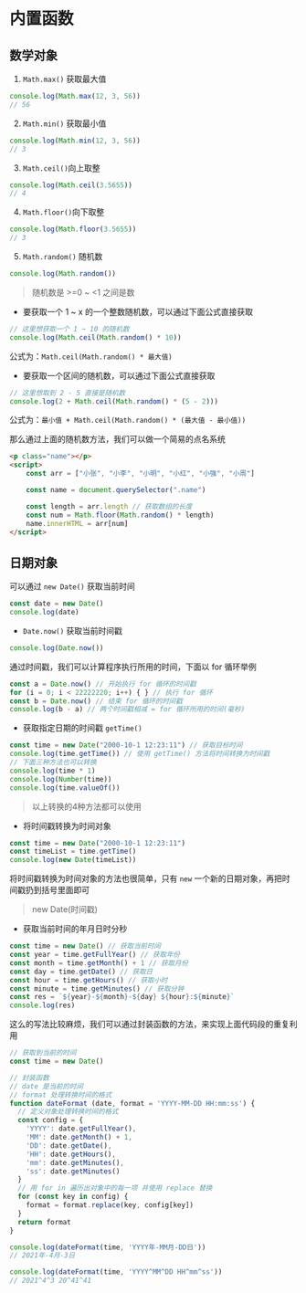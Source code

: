 # 内置函数

## 数学对象

1.  `Math.max()` 获取最大值

```js
console.log(Math.max(12, 3, 56))
// 56
```

2. `Math.min()` 获取最小值

```js
console.log(Math.min(12, 3, 56))
// 3
```

3. `Math.ceil()`向上取整

```js
console.log(Math.ceil(3.5655))
// 4
```

4. `Math.floor()`向下取整

```js
console.log(Math.floor(3.5655))
// 3
```

5. `Math.random()` 随机数

```js
console.log(Math.random())
```

> 随机数是 >=0  ~ <1 之间是数

- 要获取一个  1 ~ x 的一个整数随机数，可以通过下面公式直接获取

```js
// 这里想获取一个 1 ~ 10 的随机数
console.log(Math.ceil(Math.random() * 10))
```
公式为：`Math.ceil(Math.random() * 最大值)`


- 要获取一个区间的随机数，可以通过下面公式直接获取

```js
// 这里想取到 2 - 5 直接是随机数
console.log(2 + Math.ceil(Math.random() * (5 - 2)))
```

公式为：`最小值 + Math.ceil(Math.random() * (最大值 - 最小值))`

那么通过上面的随机数方法，我们可以做一个简易的点名系统

```html
<p class="name"></p>
<script>
    const arr = ["小张", "小李", "小明", "小红", "小强", "小周"]

    const name = document.querySelector(".name")

    const length = arr.length // 获取数组的长度
    const num = Math.floor(Math.random() * length)
    name.innerHTML = arr[num]
</script>
```



## 日期对象

可以通过 `new Date()` 获取当前时间

```js
const date = new Date()
console.log(date)
```



- `Date.now()` 获取当前时间戳

```js
console.log(Date.now())
```

通过时间戳，我们可以计算程序执行所用的时间，下面以 for 循环举例

```js
const a = Date.now() // 开始执行 for 循环的时间戳
for (i = 0; i < 22222220; i++) { } // 执行 for 循环
const b = Date.now() // 结束 for 循环的时间戳
console.log(b - a) // 两个时间戳相减 = for 循环所用的时间(毫秒)
```



- 获取指定日期的时间戳 `getTime()`

```js
const time = new Date("2000-10-1 12:23:11") // 获取目标时间
console.log(time.getTime()) // 使用 getTime() 方法将时间转换为时间戳
// 下面三种方法也可以转换
console.log(time * 1)
console.log(Number(time))
console.log(time.valueOf())
```

> 以上转换的4种方法都可以使用



- 将时间戳转换为时间对象

```js
const time = new Date("2000-10-1 12:23:11")
const timeList = time.getTime()
console.log(new Date(timeList))
```

将时间戳转换为时间对象的方法也很简单，只有 `new` 一个新的日期对象，再把时间戳扔到括号里面即可

> new Date(时间戳)



- 获取当前时间的年月日时分秒

```js
const time = new Date() // 获取当前时间
const year = time.getFullYear() // 获取年份
const month = time.getMonth() + 1 // 获取月份
const day = time.getDate() // 获取日
const hour = time.getHours() // 获取小时
const minute = time.getMinutes() // 获取分钟
const res = `${year}-${month}-${day} ${hour}:${minute}`
console.log(res)
```

这么的写法比较麻烦，我们可以通过封装函数的方法，来实现上面代码段的重复利用

```js
// 获取到当前的时间
const time = new Date()

// 封装函数
// date 是当前的时间
// format 处理转换时间的格式
function dateFormat (date, format = 'YYYY-MM-DD HH:mm:ss') {
  // 定义对象处理转换时间的格式
  const config = {
    'YYYY': date.getFullYear(),
    'MM': date.getMonth() + 1,
    'DD': date.getDate(),
    'HH': date.getHours(),
    'mm': date.getMinutes(),
    'ss': date.getMinutes()
  }
  // 用 for in 遍历出对象中的每一项 并使用 replace 替换
  for (const key in config) {
    format = format.replace(key, config[key])
  }
  return format
}

console.log(dateFormat(time, 'YYYY年-MM月-DD日'))
// 2021年-4月-3日

console.log(dateFormat(time, 'YYYY^MM^DD HH^mm^ss'))
// 2021^4^3 20^41^41
```
